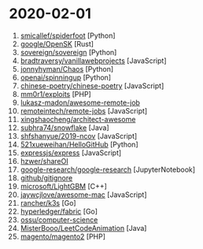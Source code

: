 # 2020-02-01

1. [smicallef/spiderfoot](https://github.com/smicallef/spiderfoot "SpiderFoot, the most complete OSINT collection and reconnaissance tool.") [Python]
2. [google/OpenSK](https://github.com/google/OpenSK "OpenSK is an open-source implementation for security keys written in Rust that supports both FIDO U2F and FIDO2 standards.") [Rust]
3. [sovereign/sovereign](https://github.com/sovereign/sovereign "A set of Ansible playbooks to build and maintain your own private cloud: email, calendar, contacts, file sync, IRC bouncer, VPN, and more.") [Python]
4. [bradtraversy/vanillawebprojects](https://github.com/bradtraversy/vanillawebprojects "Mini projects built with HTML5, CSS & JavaScript. No frameworks or libraries") [JavaScript]
5. [jonnyhyman/Chaos](https://github.com/jonnyhyman/Chaos "Visualizations of the connections between chaos theory and fractals through the logistic map; made for Veritasium YouTube video") [Python]
6. [openai/spinningup](https://github.com/openai/spinningup "An educational resource to help anyone learn deep reinforcement learning.") [Python]
7. [chinese-poetry/chinese-poetry](https://github.com/chinese-poetry/chinese-poetry "The most comprehensive database of Chinese poetry 🧶最全中华古诗词数据库, 唐宋两朝近一万四千古诗人, 接近5.5万首唐诗加26万宋诗. 两宋时期1564位词人，21050首词。") [JavaScript]
8. [mm0r1/exploits](https://github.com/mm0r1/exploits "Pwn stuff.") [PHP]
9. [lukasz-madon/awesome-remote-job](https://github.com/lukasz-madon/awesome-remote-job "A curated list of awesome remote jobs and resources. Inspired by https://github.com/vinta/awesome-python") 
10. [remoteintech/remote-jobs](https://github.com/remoteintech/remote-jobs "A list of semi to fully remote-friendly companies in tech.") [JavaScript]
11. [xingshaocheng/architect-awesome](https://github.com/xingshaocheng/architect-awesome "后端架构师技术图谱") 
12. [subhra74/snowflake](https://github.com/subhra74/snowflake "Graphical SFTP client and terminal emulator with helpful utilities") [Java]
13. [shfshanyue/2019-ncov](https://github.com/shfshanyue/2019-ncov "武汉新型冠状病毒，肺炎疫情实时省市地图") [JavaScript]
14. [521xueweihan/HelloGitHub](https://github.com/521xueweihan/HelloGitHub "Find pearls on open-source seashore 分享 GitHub 上有趣、入门级的开源项目") [Python]
15. [expressjs/express](https://github.com/expressjs/express "Fast, unopinionated, minimalist web framework for node.") [JavaScript]
16. [hzwer/shareOI](https://github.com/hzwer/shareOI "算法竞赛课件分享") 
17. [google-research/google-research](https://github.com/google-research/google-research "Google AI Research") [JupyterNotebook]
18. [github/gitignore](https://github.com/github/gitignore "A collection of useful .gitignore templates") 
19. [microsoft/LightGBM](https://github.com/microsoft/LightGBM "A fast, distributed, high performance gradient boosting (GBT, GBDT, GBRT, GBM or MART) framework based on decision tree algorithms, used for ranking, classification and many other machine learning tasks.") [C++]
20. [jaywcjlove/awesome-mac](https://github.com/jaywcjlove/awesome-mac " Now we have become very big, Different from the original idea. Collect premium software in various categories.") [JavaScript]
21. [rancher/k3s](https://github.com/rancher/k3s "Lightweight Kubernetes. 5 less than k8s.") [Go]
22. [hyperledger/fabric](https://github.com/hyperledger/fabric "Hyperledger Fabric is an enterprise-grade permissioned distributed ledger framework for developing solutions and applications. Its modular and versatile design satisfies a broad range of industry use cases. It offers a unique approach to consensus that enables performance at scale while preserving privacy.") [Go]
23. [ossu/computer-science](https://github.com/ossu/computer-science "🎓 Path to a free self-taught education in Computer Science!") 
24. [MisterBooo/LeetCodeAnimation](https://github.com/MisterBooo/LeetCodeAnimation "Demonstrate all the questions on LeetCode in the form of animation.（用动画的形式呈现解LeetCode题目的思路）") [Java]
25. [magento/magento2](https://github.com/magento/magento2 "All Submissions you make to Magento Inc. (Magento) through GitHub are subject to the following terms and conditions: (1) You grant Magento a perpetual, worldwide, non-exclusive, no charge, royalty free, irrevocable license under your applicable copyrights and patents to reproduce, prepare derivative works of, display, publically perform, subli…") [PHP]
